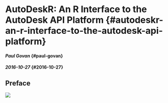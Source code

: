 # AutoDeskR: An R Interface to the AutoDesk API Platform {#autodeskr-an-r-interface-to-the-autodesk-api-platform}

#### _Paul Govan_ {#paul-govan}

#### _2016-10-27_ {#2016-10-27}

## Preface

![](https://github.com/paulgovan/AutoDeskR/blob/master/inst/images/basicSample.png?raw=true)